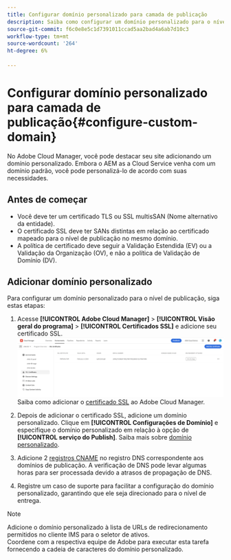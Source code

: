 ```yaml
---
title: Configurar domínio personalizado para camada de publicação
description: Saiba como configurar um domínio personalizado para o nível de publicação no Adobe Cloud Manager.
source-git-commit: f6c0e8e5c1d7391011ccad5aa2bad4a6ab7d10c3
workflow-type: tm+mt
source-wordcount: '264'
ht-degree: 6%

---
```



# Configurar domínio personalizado para camada de publicação{#configure-custom-domain}

No Adobe Cloud Manager, você pode destacar seu site adicionando um domínio personalizado. Embora o AEM as a Cloud Service venha com um domínio padrão, você pode personalizá-lo de acordo com suas necessidades.

## Antes de começar

* Você deve ter um certificado TLS ou SSL multisSAN (Nome alternativo da entidade).
* O certificado SSL deve ter SANs distintas em relação ao certificado mapeado para o nível de publicação no mesmo domínio.
* A política de certificado deve seguir a Validação Estendida (EV) ou a Validação da Organização (OV), e não a política de Validação de Domínio (DV).


## Adicionar domínio personalizado

Para configurar um domínio personalizado para o nível de publicação, siga estas etapas:

1. Acesse **[!UICONTROL Adobe Cloud Manager]** > **[!UICONTROL Visão geral do programa]** > **[!UICONTROL Certificados SSL]** e adicione seu certificado SSL.
   ![imagem](/help/assets/assets/ssl-certificate.png)
Saiba como adicionar o [certificado SSL](/help/implementing/cloud-manager/managing-ssl-certifications/add-ssl-certificate.md) ao Adobe Cloud Manager.

1. Depois de adicionar o certificado SSL, adicione um domínio personalizado. Clique em **[!UICONTROL Configurações de Domínio]** e especifique o domínio personalizado em relação à opção de **[!UICONTROL serviço do Publish]**.
Saiba mais sobre [domínio personalizado](/help/implementing/cloud-manager/custom-domain-names/add-custom-domain-name.md).

1. Adicione 2 [registros CNAME](/help/implementing/cloud-manager/custom-domain-names/configure-dns-settings.md) no registro DNS correspondente aos domínios de publicação.
A verificação de DNS pode levar algumas horas para ser processada devido a atrasos de propagação de DNS.

1. Registre um caso de suporte para facilitar a configuração do domínio personalizado, garantindo que ele seja direcionado para o nível de entrega.

>[!NOTE]
>
> Adicione o domínio personalizado à lista de URLs de redirecionamento permitidos no cliente IMS para o seletor de ativos.<br>Coordene com a respectiva equipe de Adobe para executar esta tarefa fornecendo a cadeia de caracteres do domínio personalizado.
